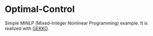 # Optimal-Control

Simple MINLP (Mixed-Integer Nonlinear Programming) example. It is realized with [GEKKO](https://gekko.readthedocs.io/en/latest/).

